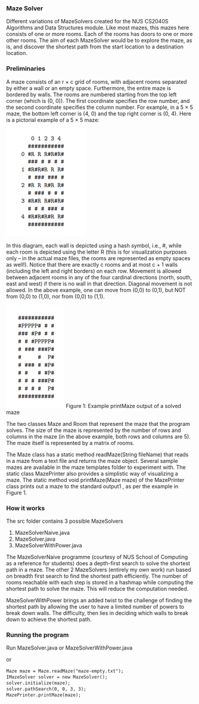 ### Maze Solver

Different variations of MazeSolvers created for the NUS CS2040S Algorithms and Data Structures module. Like most mazes, this mazes here consists of one or more rooms. Each of the rooms has doors to one or more other rooms. The aim of each MazeSolver would be to explore the maze, as is, and discover the shortest path from the start location to a destination location.

### Preliminaries
A maze consists of an r × c grid of rooms, with adjacent rooms separated by either a wall or an empty space. Furthermore, the entire maze is bordered by walls. The rooms are numbered starting from the top left corner (which is (0, 0)). The first coordinate specifies the row number, and the second coordinate specifies the column number. For example, in a 5 × 5 maze, the bottom left corner is (4, 0) and the top right corner is (0, 4). Here is a pictorial example of a 5 × 5 maze:	

![Maze Illustration](https://github.com/chrus-chong/Maze-Solver/blob/master/exampleImg/Maze%20illustration.png "Example")

In this diagram, each wall is depicted using a hash symbol, i.e., #, while each room is depicted using the letter R (this is for visualization purposes only – in the actual maze files, the rooms are represented as empty spaces as well!). Notice that there are exactly c rooms and at most c + 1 walls (including the left and right borders) on each row.
Movement is allowed between adjacent rooms in any of the four cardinal directions (north, south, east and west) if there is no wall in that direction. Diagonal movement is not allowed. In the above example, one can move from (0,0) to (0,1), but NOT from (0,0) to (1,0), nor from (0,0) to (1,1).

![Solved Maze](https://github.com/chrus-chong/Maze-Solver/blob/master/exampleImg/Solved%20maze.png "Figure 1")
Figure 1: Example printMaze output of a solved maze

The two classes Maze and Room that represent the maze that the program solves. The size of the maze is represented by the number of rows and columns in the maze (in the above example, both rows and columns are 5). The maze itself is represented by a matrix of rooms.

The Maze class has a static method readMaze(String fileName) that reads in a maze from a text file and returns the maze object. Several sample mazes are available in the maze templates folder to experiment with. The static class MazePrinter also provides a simplistic way of visualizing a maze. The static method void printMaze(Maze maze) of the MazePrinter class prints out a maze to the standard output1 , as per the example in Figure 1.

### How it works
The src folder contains 3 possible MazeSolvers
1. MazeSolverNaive.java
2. MazeSolver.java
3. MazeSolverWithPower.java

The MazeSolverNaive programme (courtesy of NUS School of Computing as a reference for students) does a depth-first search to solve the shortest path in a maze. The other 2 MazeSolvers (entirely my own work) run based on breadth first search to find the shortest path efficiently. The number of rooms reachable with each step is stored in a hashmap while computing the shortest path to solve the maze. This will reduce the computation needed. 

MazeSolverWithPower brings an added twist to the challenge of finding the shortest path by allowing the user to have a limited number of powers to break down walls. The difficulty, then lies in deciding which walls to break down to achieve the shortest path.

### Running the program
Run MazeSolver.java or MazeSolverWithPower.java 

or
```
Maze maze = Maze.readMaze("maze-empty.txt");
IMazeSolver solver = new MazeSolver();
solver.initialize(maze);
solver.pathSearch(0, 0, 3, 3);
MazePrinter.printMaze(maze);
```
